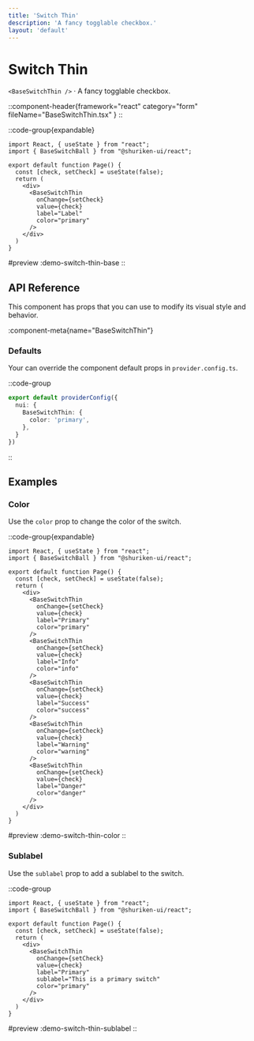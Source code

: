 ```yaml
---
title: 'Switch Thin'
description: 'A fancy togglable checkbox.'
layout: 'default'
---
```


# Switch Thin

`<BaseSwitchThin />` · A fancy togglable checkbox.

::component-header{framework="react" category="form" fileName="BaseSwitchThin.tsx" }
::

::code-group{expandable}

```tsx [DemoSwitchThinBase.tsx]
import React, { useState } from "react";
import { BaseSwitchBall } from "@shuriken-ui/react";

export default function Page() {
  const [check, setCheck] = useState(false);
  return (
    <div>
      <BaseSwitchThin
        onChange={setCheck}
        value={check}
        label="Label"
        color="primary"
      />
    </div>
  )
}
```

#preview
:demo-switch-thin-base
::

## API Reference

This component has props that you can use to modify its visual style and behavior.

:component-meta{name="BaseSwitchThin"}

### Defaults

Your can override the component default props in `provider.config.ts`.

::code-group

```ts [provider.config.ts]
export default providerConfig({
  nui: {
    BaseSwitchThin: {
      color: 'primary',
    },
  }
})
```
::

## Examples

### Color

Use the `color` prop to change the color of the switch.

::code-group{expandable}

```tsx [DemoSwitchThinColor.tsx]
import React, { useState } from "react";
import { BaseSwitchBall } from "@shuriken-ui/react";

export default function Page() {
  const [check, setCheck] = useState(false);
  return (
    <div>
      <BaseSwitchThin
        onChange={setCheck}
        value={check}
        label="Primary"
        color="primary"
      />
      <BaseSwitchThin
        onChange={setCheck}
        value={check}
        label="Info"
        color="info"
      />
      <BaseSwitchThin
        onChange={setCheck}
        value={check}
        label="Success"
        color="success"
      />
      <BaseSwitchThin
        onChange={setCheck}
        value={check}
        label="Warning"
        color="warning"
      />
      <BaseSwitchThin
        onChange={setCheck}
        value={check}
        label="Danger"
        color="danger"
      />
    </div>
  )
}
```

#preview
:demo-switch-thin-color
::

### Sublabel

Use the `sublabel` prop to add a sublabel to the switch.

::code-group

```tsx [DemoSwitchSublabel.tsx]
import React, { useState } from "react";
import { BaseSwitchBall } from "@shuriken-ui/react";

export default function Page() {
  const [check, setCheck] = useState(false);
  return (
    <div>
      <BaseSwitchThin
        onChange={setCheck}
        value={check}
        label="Primary"
        sublabel="This is a primary switch"
        color="primary"
      />
    </div>
  )
}
```

#preview
:demo-switch-thin-sublabel
::